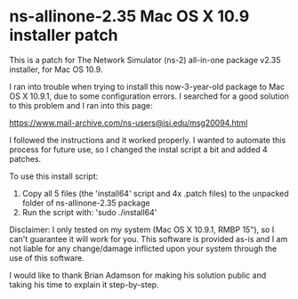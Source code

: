 ns-allinone-2.35 Mac OS X 10.9 installer patch
============================================

This is a patch for The Network Simulator (ns-2) all-in-one package v2.35 installer, for Mac OS 10.9.

I ran into trouble when trying to install this now-3-year-old package to Mac OS X 10.9.1, due to some configuration errors. I searched for a good solution to this problem and I ran into this page:

https://www.mail-archive.com/ns-users@isi.edu/msg20094.html

I followed the instructions and it worked properly. I wanted to automate this process for future use, so I changed the instal script a bit and added 4 patches.

To use this install script:

1. Copy all 5 files (the 'install64' script and 4x .patch files) to the unpacked folder of ns-allinone-2.35 package
2. Run the script with: 'sudo ./install64'

Disclaimer: I only tested on my system (Mac OS X 10.9.1, RMBP 15"), so I can't guarantee it will work for you. This software is provided as-is and I am not liable for any change/damage inflicted upon your system through the use of this software.

I would like to thank Brian Adamson for making his solution public and taking his time to explain it step-by-step.
